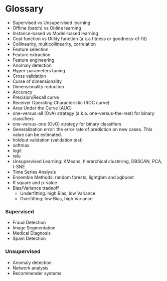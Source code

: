 # Glossary

- Supervised vs Unsupervised learning
- Offline (batch) vs Online learning
- Instance-based vs Model-based learning
- Cost function vs Utility function (a.k.a fitness or goodness-of-fit)
- Collinearity, multicollinearity, correlation
- Feature selection
- Feature extraction
- Feature engineering
- Anomaly detection
- Hyper-parameters tuning
- Cross validation
- Curse of dimensionality
- Dimensionality reduction
- Accuracy
- Precision/Recall curve
- Receiver Operating Characteristic (ROC curve)
- Area Under the Curve (AUC)
- one-versus-all (OvA) strategy (a.k.a. one-versus-the-rest) for binary classifiers
- one-versus-one (OvO) strategy for binary classifiers
- Generalization error: the error rate of prediction on new cases. This value can be estimated.
- holdout validation (validation test)
- softmax
- logit
- relu
- Unsupervised Learning: KMeans, hierarchical clustering, DBSCAN, PCA, t-SNE
- Time Series Analysis
- Ensemble Methods: random forests, lightgbm and xgboost
- R square and p-value
- Bias/Variance tradeoff
  - Underfitting: high Bias, low Variance
  - Overfitting: low Bias, high Variance

### Supervised

- Fraud Detection
- Image Segmentation
- Medical Diagnosis
- Spam Detection

### Unsupervised

- Anomaly detection
- Network analysis
- Recommender systems

